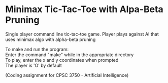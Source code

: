 # Minimax Tic-Tac-Toe with Alpa-Beta Pruning

Single player command line tic-tac-toe game. Player plays against AI that uses minimax algo with alpha-beta pruning

To make and run the program:  
Enter the command "make" while in the appropriate directory  
To play, enter the x and y coordinates when prompted  
The player is 'O' by default  

(Coding assignment for CPSC 3750 - Artificial Intelligence)
